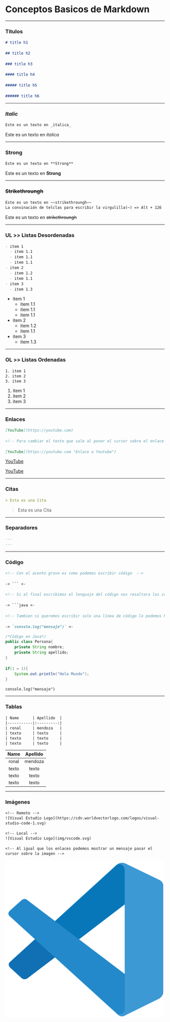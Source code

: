 # Conceptos Basicos de Markdown

---

### Titulos

```md
# title h1

## title h2

### title h3

#### title h4

##### title h5

###### title h6
```

---

### _Italic_

```md
Este es un texto en _italica_
```

Este es un texto en _italica_

---

### **Strong**

```md
Este es un texto en **Strong**
```

Este es un texto en **Strong**

---

### ~~Strikethroungh~~

```md
Este es un texto en ~~strikethroungh~~
La convinación de telclas para escribir la virgulilla(~) => Alt + 126
```

Este es un texto en ~~strikethroungh~~

---

### UL >> Listas Desordenadas

```md
- item 1
  - item 1.1
  - item 1.1
  - item 1.1
- item 2
  - item 1.2
  - item 1.1
- item 3
  - item 1.3
```

- item 1
  - item 1.1
  - item 1.1
  - item 1.1
- item 2
  - item 1.2
  - item 1.1
- item 3
  - item 1.3

---

### OL >> Listas Ordenadas

```
1. item 1
2. item 2
3. item 3
```

1. item 1
2. item 2
3. item 3

---

### Enlaces

```md
[YouTube](https://youtube.com)

<!-- Para cambiar el texto que sale al poner el cursor sobre el enlace -->

[YouTube](https://youtube.com "Enlace a Youtube")
```

[YouTube](https://youtube.com)

<!-- Para cambiar el texto que sale al poner el cursor sobre el enlace -->

[YouTube](https://youtube.com "Enlace a Youtube")

---

### Citas

```md
> Esta es una Cita
```

> Esta es una Cita

---

### Separadores

```md
---
---
```

---

### Código

````md
<!-- Con el acento grave es como podemos escribir código  -->

-> ``` <-

<!-- Si al final escribimos el lenguaje del código nos resaltara los colores de ese lenguaje -->

-> ```java <-

<!-- Tambien si queremos escribir solo una línea de código lo podemos hacer -->

-> `console.log("mensaje")` <-
````

```java
/*Código en Java*/
public class Persona{
    private String nombre;
    private String apellido;
}

if(1 = 1){
    System.out.println("Hola Mundo");
}
```

`console.log("mensaje")`

---

### Tablas

```
| Name      | Apellido  |
|-----------|:---------:|
| ronal     | mendoza   |
| texto     | texto     |
| texto     | texto     |
| texto     | texto     |

```

| Name  | Apellido |
| :---: | :------: |
| ronal | mendoza  |
| texto |  texto   |
| texto |  texto   |
| texto |  texto   |

---

### Imágenes

```
<!-- Remoto -->
![Visual Estudio Logo](https://cdn.worldvectorlogo.com/logos/visual-studio-code-1.svg)

<!-- Local -->
![Visual Estudio Logo](img/vscode.svg)

<!-- Al igual que los enlaces podemos mostrar un mensaje pasar el cursor sobre la imagen -->
```
![Visual Estudio Logo](img/vscode.svg)
